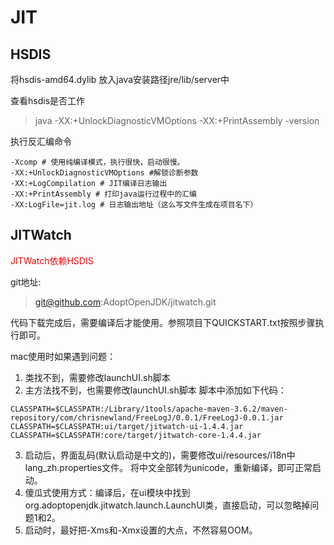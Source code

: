 # JIT

## HSDIS 
 
 将hsdis-amd64.dylib 放入java安装路径jre/lib/server中
 
 查看hsdis是否工作
 > java -XX:+UnlockDiagnosticVMOptions -XX:+PrintAssembly -version
 
 执行反汇编命令
 ```
-Xcomp # 使用纯编译模式，执行很快，启动很慢。
-XX:+UnlockDiagnosticVMOptions #解锁诊断参数
-XX:+LogCompilation # JIT编译日志输出
-XX:+PrintAssembly # 打印java运行过程中的汇编
-XX:LogFile=jit.log # 日志输出地址（这么写文件生成在项目名下）
 ```
 
## JITWatch
<font color="red">JITWatch依赖HSDIS</font>

git地址: 
> git@github.com:AdoptOpenJDK/jitwatch.git

代码下载完成后，需要编译后才能使用。参照项目下QUICKSTART.txt按照步骤执行即可。

mac使用时如果遇到问题：
1. 类找不到，需要修改launchUI.sh脚本
2. 主方法找不到，也需要修改launchUI.sh脚本
脚本中添加如下代码：
```
CLASSPATH=$CLASSPATH:/Library/1tools/apache-maven-3.6.2/maven-repository/com/chrisnewland/FreeLogJ/0.0.1/FreeLogJ-0.0.1.jar
CLASSPATH=$CLASSPATH:ui/target/jitwatch-ui-1.4.4.jar
CLASSPATH=$CLASSPATH:core/target/jitwatch-core-1.4.4.jar
```
3. 启动后，界面乱码(默认启动是中文的)，需要修改ui/resources/i18n中lang_zh.properties文件。
将中文全部转为unicode，重新编译，即可正常启动。
4. 傻瓜式使用方式：编译后，在ui模块中找到org.adoptopenjdk.jitwatch.launch.LaunchUI类，直接启动，可以忽略掉问题1和2。
5. 启动时，最好把-Xms和-Xmx设置的大点，不然容易OOM。




